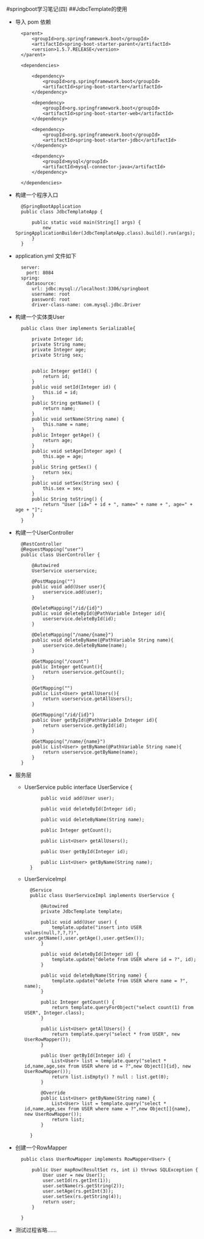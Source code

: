 #springboot学习笔记(四)
##JdbcTemplate的使用

- 导入 pom 依赖
	
		<parent>
			<groupId>org.springframework.boot</groupId>
			<artifactId>spring-boot-starter-parent</artifactId>
			<version>1.5.7.RELEASE</version>
		</parent>
	
		<dependencies>
	
			<dependency>
				<groupId>org.springframework.boot</groupId>
				<artifactId>spring-boot-starter</artifactId>
			</dependency>
	
			<dependency>
				<groupId>org.springframework.boot</groupId>
				<artifactId>spring-boot-starter-web</artifactId>
			</dependency>
	
			<dependency>
				<groupId>org.springframework.boot</groupId>
				<artifactId>spring-boot-starter-jdbc</artifactId>
			</dependency>
	
			<dependency>
				<groupId>mysql</groupId>
				<artifactId>mysql-connector-java</artifactId>
			</dependency>
	
		</dependencies>

- 构建一个程序入口

		@SpringBootApplication
		public class JdbcTemplateApp {
		
			public static void main(String[] args) {
				new SpringApplicationBuilder(JdbcTemplateApp.class).build().run(args);
			}
		}
		

- application.yml 文件如下

		server:
		  port: 8084
		spring:
		  datasource: 
		    url: jdbc:mysql://localhost:3306/springboot
		    username: root
		    password: root
		    driver-class-name: com.mysql.jdbc.Driver  

- 构建一个实体类User

		public class User implements Serializable{
			
		    private Integer id;
			private String name;
			private Integer age;
			private String sex;
			
			
			public Integer getId() {
				return id;
			}
			public void setId(Integer id) {
				this.id = id;
			}
			public String getName() {
				return name;
			}
			public void setName(String name) {
				this.name = name;
			}
			public Integer getAge() {
				return age;
			}
			public void setAge(Integer age) {
				this.age = age;
			}
			public String getSex() {
				return sex;
			}
			public void setSex(String sex) {
				this.sex = sex;
			}
			public String toString() {
				return "User [id=" + id + ", name=" + name + ", age=" + age + "]";
			}
		}


- 构建一个UserController

		@RestController
		@RequestMapping("user")
		public class UserController {
		
			@Autowired
			UserService userservice;
			
			@PostMapping("")
			public void add(User user){
				userservice.add(user);
			}
			
			@DeleteMapping("/id/{id}")
			public void deleteById(@PathVariable Integer id){
				userservice.deleteById(id);
			}
			
			@DeleteMapping("/name/{name}")
			public void deleteByName(@PathVariable String name){
				userservice.deleteByName(name);
			}
			
			@GetMapping("/count")
			public Integer getCount(){
				return userservice.getCount();
			}
			
			@GetMapping("")
			public List<User> getAllUsers(){
				return userservice.getAllUsers();
			}
			
			@GetMapping("/id/{id}")
			public User getById(@PathVariable Integer id){
				return userservice.getById(id);
			}
			
			@GetMapping("/name/{name}")
			public List<User> getByName(@PathVariable String name){
				return userservice.getByName(name);
			}
		}

- 服务层

	- UserService
			public interface UserService {
			
				public void add(User user);
				
				public void deleteById(Integer id);
				
				public void deleteByName(String name);
				
				public Integer getCount();
				
				public List<User> getAllUsers();
				
				public User getById(Integer id);
				
				public List<User> getByName(String name);
			}

	- UserServiceImpl
	
			@Service
			public class UserServiceImpl implements UserService {
			
				@Autowired
				private JdbcTemplate template;
				
				public void add(User user) {
					template.update("insert into USER values(null,?,?,?)", user.getName(),user.getAge(),user.getSex());
				}
			
				public void deleteById(Integer id) {
					template.update("delete from USER where id = ?", id);
				}
			
				public void deleteByName(String name) {
					template.update("delete from USER where name = ?", name);
				}
			
				public Integer getCount() {
					return template.queryForObject("select count(1) from USER", Integer.class);
				}
			
				public List<User> getAllUsers() {
					return template.query("select * from USER", new UserRowMapper());
				}
			
				public User getById(Integer id) {
					List<User> list = template.query("select * id,name,age,sex from USER where id = ?",new Object[]{id}, new UserRowMapper());
					return list.isEmpty() ? null : list.get(0);
				}
			
				@Override
				public List<User> getByName(String name) {
					List<User> list = template.query("select * id,name,age,sex from USER where name = ?",new Object[]{name}, new UserRowMapper());
					return list;
				}
			
			}

- 创建一个RowMapper

		public class UserRowMapper implements RowMapper<User> {
		
			public User mapRow(ResultSet rs, int i) throws SQLException {
				User user = new User();
				user.setId(rs.getInt(1));
				user.setName(rs.getString(2));
				user.setAge(rs.getInt(3));
				user.setSex(rs.getString(4));
				return user;
			}
		
		}
		


- 测试过程省略......